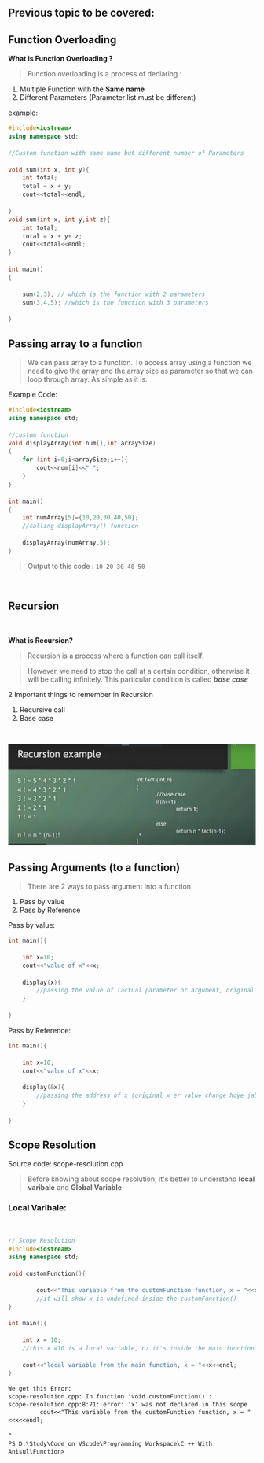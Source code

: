 ## Previous topic to be covered: 


## Function Overloading 
**What is Function Overloading ?**
> Function overloading is a process of declaring :
1. Multiple Function with the **Same name**  
2. Different Parameters (Parameter list must be different)

example: 
```c++
#include<iostream>
using namespace std;

//Custom function with same name but different number of Parameters

void sum(int x, int y){
    int total;
    total = x + y;
    cout<<total<<endl;

}
void sum(int x, int y,int z){
    int total;
    total = x + y+ z;
    cout<<total<<endl;
}

int main()
{

    sum(2,3); // which is the function with 2 parameters
    sum(3,4,5); //which is the function with 3 parameters

}
```



## Passing array to a function  

> We can pass array to a function. To access array using a function we need to give the array and the array size as parameter so that we can loop through array. As simple as it is.

Example Code: 

```c++
#include<iostream>
using namespace std;

//custom function
void displayArray(int num[],int arraySize)
{
    for (int i=0;i<arraySize;i++){
        cout<<num[i]<<" ";
    }
}

int main()
{
    int numArray[5]={10,20,30,40,50};
    //calling displayArray() function

    displayArray(numArray,5);
}
```
> Output to this code : `10 20 30 40 50 `  

<br>

## Recursion
<br>

**What is Recursion?**

> Recursion is a process where a function can call itself.  

> However, we need to stop the call at a certain condition, otherwise it will be calling infinitely. This particular condition is called ***base case***

2 Important things to remember in Recursion 
1. Recursive call
2. Base case

<br>

![Recursion Example](/Function/notes/recursion-example.jpg)



## Passing Arguments (to a function)  

> There are 2 ways to pass argument into a function 

1. Pass by value
2. Pass by Reference

Pass by value: 
```c++
int main(){

    int x=10;
    cout<<"value of x"<<x;

    display(x){
        //passing the value of (actual parameter or argument, original x er value change hobe na , actual parameter er ekta copy pass hoy)
    }

}
```
Pass by Reference: 
```c++
int main(){

    int x=10;
    cout<<"value of x"<<x;

    display(&x){
        //passing the address of x (original x er value change hoye jabe cz actual parameter tai pass hoye jacche)
    }

}
```













## Scope Resolution  

Source code: scope-resolution.cpp

> Before knowing about scope resolution, it's better to understand **local varibale** and **Global Variable**

### Local Varibale: 
<br>


```cpp
// Scope Resolution 
#include<iostream>
using namespace std;

void customFunction(){

        cout<<"This variable from the customFunction function, x = "<<x<<endl;
        //it will show x is undefined inside the customFunction()
}

int main(){

    int x = 10;
    //this x =10 is a local variable, cz it's inside the main function. We can't access this varibale outside this function 

    cout<<"local variable from the main function, x = "<<x<<endl;
}
```



```
We get this Error:
scope-resolution.cpp: In function 'void customFunction()':
scope-resolution.cpp:8:71: error: 'x' was not declared in this scope
         cout<<"This variable from the customFunction function, x = "<<x<<endl;
                                                                       ^
PS D:\Study\Code on VScode\Programming Workspace\C ++ With Anisul\Function>
```